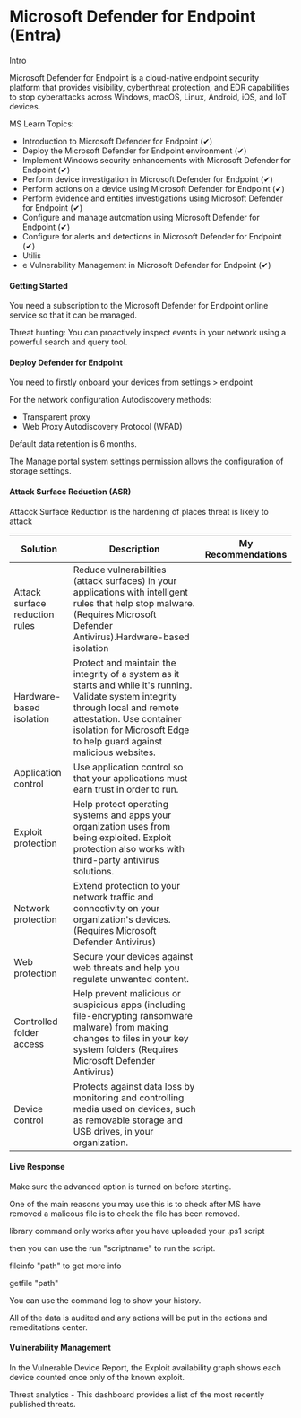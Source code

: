 # Microsoft Defender for Endpoint (Entra)

Intro

Microsoft Defender for Endpoint is a cloud-native endpoint security platform that provides visibility, cyberthreat protection, and EDR capabilities to stop cyberattacks across Windows, macOS, Linux, Android, iOS, and IoT devices.



MS Learn Topics:

* Introduction to Microsoft Defender for Endpoint (✔)
* Deploy the Microsoft Defender for Endpoint environment (✔)
* Implement Windows security enhancements with Microsoft Defender for Endpoint (✔)
* Perform device investigation in Microsoft Defender for Endpoint (✔)
* Perform actions on a device using Microsoft Defender for Endpoint (✔)
* Perform evidence and entities investigations using Microsoft Defender for Endpoint (✔)
* Configure and manage automation using Microsoft Defender for Endpoint (✔)
* Configure for alerts and detections in Microsoft Defender for Endpoint (✔)
* Utilis
* e Vulnerability Management in Microsoft Defender for Endpoint (✔)



#### Getting Started

You need a subscription to the Microsoft Defender for Endpoint online service so that it can be managed.

Threat hunting: You can proactively inspect events in your network using a powerful search and query tool.



#### Deploy Defender for Endpoint

You need to firstly onboard your devices from settings > endpoint

For the network configuration Autodiscovery methods:

* Transparent proxy
* Web Proxy Autodiscovery Protocol (WPAD)

Default data retention is 6 months.

The Manage portal system settings permission allows the configuration of storage settings.



#### Attack Surface Reduction (ASR)

Attacck Surface Reduction is the hardening of places threat is likely to attack



| Solution                       | Description                                                                                                                                                                                                                              | My Recommendations |
| ------------------------------ | ---------------------------------------------------------------------------------------------------------------------------------------------------------------------------------------------------------------------------------------- | ------------------ |
| Attack surface reduction rules | Reduce vulnerabilities (attack surfaces) in your applications with intelligent rules that help stop malware. (Requires Microsoft Defender Antivirus).Hardware-based isolation                                                            |                    |
| Hardware-based isolation       | Protect and maintain the integrity of a system as it starts and while it's running. Validate system integrity through local and remote attestation. Use container isolation for Microsoft Edge to help guard against malicious websites. |                    |
| Application control            | Use application control so that your applications must earn trust in order to run.                                                                                                                                                       |                    |
| Exploit protection             | Help protect operating systems and apps your organization uses from being exploited. Exploit protection also works with third-party antivirus solutions.                                                                                 |                    |
| Network protection             | Extend protection to your network traffic and connectivity on your organization's devices. (Requires Microsoft Defender Antivirus)                                                                                                       |                    |
| Web protection                 | Secure your devices against web threats and help you regulate unwanted content.                                                                                                                                                          |                    |
| Controlled folder access       | Help prevent malicious or suspicious apps (including file-encrypting ransomware malware) from making changes to files in your key system folders (Requires Microsoft Defender Antivirus)                                                 |                    |
| Device control                 | Protects against data loss by monitoring and controlling media used on devices, such as removable storage and USB drives, in your organization.                                                                                          |                    |



#### Live Response

Make sure the advanced option is turned on before starting.

One of the main reasons you may use this is to check after MS have removed a malicous file is to check the file has been removed.

library command only works after you have uploaded your .ps1 script

then you can use the run "scriptname" to run the script.

fileinfo "path" to get more info

getfile "path"

You can use the command log to show your history.

All of the data is audited and any actions will be put in the actions and remeditations center.

#### Vulnerability Management

In the Vulnerable Device Report, the Exploit availability graph shows each device counted once only of the known exploit.

Threat analytics - This dashboard provides a list of the most recently published threats.
